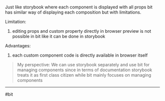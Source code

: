 Just like storybook where each component is displayed with all props bit has similar way of displaying each composition but with limitations.

Limitation:
1) editing props and custom property directly in browser preview is not possible in bit like it can be done in storybook

Advantages:
1) each custom component code is directly available in browser itself

> My perspective:
> We can use storybook separately and use bit for managing components since in terms of documentation storybook treats it as first class citizen while bit mainly focuses on managing components


---
#bit



